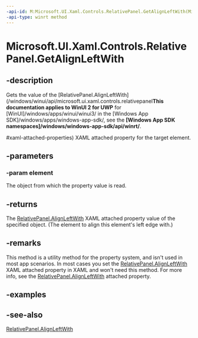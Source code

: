 ```yaml
---
-api-id: M:Microsoft.UI.Xaml.Controls.RelativePanel.GetAlignLeftWith(Microsoft.UI.Xaml.UIElement)
-api-type: winrt method
---
```


<!-- Method syntax
public object GetAlignLeftWith(Windows.UI.Xaml.UIElement element)
-->

# Microsoft.UI.Xaml.Controls.RelativePanel.GetAlignLeftWith

## -description
Gets the value of the [RelativePanel.AlignLeftWith](/windows/winui/api/microsoft.ui.xaml.controls.relativepanel**This documentation applies to WinUI 2 for UWP** for [WinUI]/windows/apps/winui/winui3/ in the [Windows App SDK]/windows/apps/windows-app-sdk/, see the **[Windows App SDK namespaces]/windows/windows-app-sdk/api/winrt/**.

#xaml-attached-properties) XAML attached property for the target element.

## -parameters
### -param element
The object from which the property value is read.

## -returns
The [RelativePanel.AlignLeftWith](/windows/winui/api/microsoft.ui.xaml.controls.relativepanel#xaml-attached-properties) XAML attached property value of the specified object. (The element to align this element's left edge with.)

## -remarks
This method is a utility method for the property system, and isn't used in most app scenarios. In most cases you set the [RelativePanel.AlignLeftWith](/windows/winui/api/microsoft.ui.xaml.controls.relativepanel#xaml-attached-properties) XAML attached property in XAML and won't need this method. For more info, see the [RelativePanel.AlignLeftWith](/windows/winui/api/microsoft.ui.xaml.controls.relativepanel#xaml-attached-properties) attached property.

## -examples

## -see-also
[RelativePanel.AlignLeftWith](/windows/winui/api/microsoft.ui.xaml.controls.relativepanel#xaml-attached-properties)
